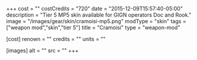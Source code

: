 +++
cost = ""
costCredits = "720"
date = "2015-12-09T15:57:40-05:00"
description = "Tier 5 MP5 skin available for GIGN operators Doc and Rook."
image = "/images/gear/skin/cramoisi-mp5.png"
modType = "skin"
tags = ["weapon mod","skin","tier 5"]
title = "Cramoisi"
type = "weapon-mod"

[cost]
  renown = ""
  credits = ""
  units = ""

[images]
  alt = ""
  src = ""
+++
